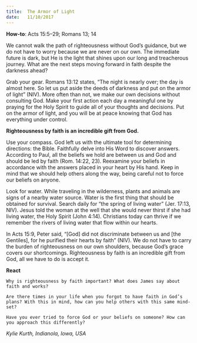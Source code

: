 ```yaml
---
title:  The Armor of Light
date:   11/10/2017
---
```


**How-to**: Acts 15:5–29; Romans 13; 14

We cannot walk the path of righteousness without God’s guidance, but we do not have to worry because we are never on our own. The immediate future is dark, but He is the light that shines upon our long and treacherous journey. What are the next steps moving forward in faith despite the darkness ahead?

Grab your gear. Romans 13:12 states, “The night is nearly over; the day is almost here. So let us put aside the deeds of darkness and put on the armor of light” (NIV). More often than not, we make our own decisions without consulting God. Make your first action each day a meaningful one by praying for the Holy Spirit to guide all of your thoughts and decisions. Put on the armor of light, and you will be at peace knowing that God has everything under control.

**Righteousness by faith is an incredible gift from God.**

Use your compass. God left us with the ultimate tool for determining directions: the Bible. Faithfully delve into His Word to discover answers. According to Paul, all the beliefs we hold are between us and God and should be led by faith (Rom. 14:22, 23). Reexamine your beliefs in accordance with the answers placed in your heart by His hand. Keep in mind that we should help others along the way, being careful not to force our beliefs on anyone.

Look for water. While traveling in the wilderness, plants and animals are signs of a nearby water source. Water is the first thing that should be obtained for survival. Search daily for “the spring of living water” (Jer. 17:13, NIV). Jesus told the woman at the well that she would never thirst if she had living water, the Holy Spirit (John 4:14). Christians today can thrive if we remember the rivers of living water that flow within our hearts.

In Acts 15:9, Peter said, “[God] did not discriminate between us and [the Gentiles], for he purified their hearts by faith” (NIV). We do not have to carry the burden of righteousness on our own shoulders, because God’s grace covers our shortcomings. Righteousness by faith is an incredible gift from God, all we have to do is accept it.

**React**

`Why is righteousness by faith important? What does James say about faith and works?`

`Are there times in your life when you forgot to have faith in God’s plans? With this in mind, how can you help others with this same mind-set?`

`Have you ever tried to force God or your beliefs on someone? How can you approach this differently?`

_Kylie Kurth, Indianola, Iowa, USA_